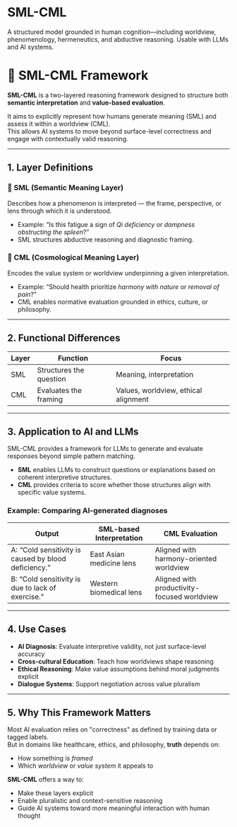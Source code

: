 # SML-CML
A structured model grounded in human cognition—including worldview, phenomenology, hermeneutics, and abductive reasoning. Usable with LLMs and AI systems.

# 📘 SML-CML Framework

**SML-CML** is a two-layered reasoning framework designed to structure both **semantic interpretation** and **value-based evaluation**.

It aims to explicitly represent how humans generate meaning (SML) and assess it within a worldview (CML).  
This allows AI systems to move beyond surface-level correctness and engage with contextually valid reasoning.

---

## 1. Layer Definitions

### 🔹 SML (Semantic Meaning Layer)

Describes how a phenomenon is interpreted — the frame, perspective, or lens through which it is understood.

- Example: “Is this fatigue a sign of *Qi deficiency* or *dampness obstructing the spleen*?”
- SML structures abductive reasoning and diagnostic framing.

### 🔹 CML (Cosmological Meaning Layer)

Encodes the value system or worldview underpinning a given interpretation.

- Example: “Should health prioritize *harmony with nature* or *removal of pain*?”
- CML enables normative evaluation grounded in ethics, culture, or philosophy.

---

## 2. Functional Differences

| Layer | Function               | Focus                                |
|-------|------------------------|--------------------------------------|
| SML   | Structures the question | Meaning, interpretation              |
| CML   | Evaluates the framing   | Values, worldview, ethical alignment |
---

## 3. Application to AI and LLMs

SML-CML provides a framework for LLMs to generate and evaluate responses beyond simple pattern matching.

- **SML** enables LLMs to construct questions or explanations based on coherent interpretive structures.
- **CML** provides criteria to score whether those structures align with specific value systems.

### Example: Comparing AI-generated diagnoses

| Output | SML-based Interpretation        | CML Evaluation                        |
|--------|----------------------------------|----------------------------------------|
| A: “Cold sensitivity is caused by blood deficiency.” | East Asian medicine lens | Aligned with harmony-oriented worldview |
| B: “Cold sensitivity is due to lack of exercise.”     | Western biomedical lens  | Aligned with productivity-focused worldview |
---

## 4. Use Cases

- **AI Diagnosis**: Evaluate interpretive validity, not just surface-level accuracy  
- **Cross-cultural Education**: Teach how worldviews shape reasoning  
- **Ethical Reasoning**: Make value assumptions behind moral judgments explicit  
- **Dialogue Systems**: Support negotiation across value pluralism

---

## 5. Why This Framework Matters

Most AI evaluation relies on "correctness" as defined by training data or tagged labels.  
But in domains like healthcare, ethics, and philosophy, **truth** depends on:

- How something is *framed*  
- Which *worldview* or *value system* it appeals to

**SML-CML** offers a way to:

- Make these layers explicit  
- Enable pluralistic and context-sensitive reasoning  
- Guide AI systems toward more meaningful interaction with human thought
